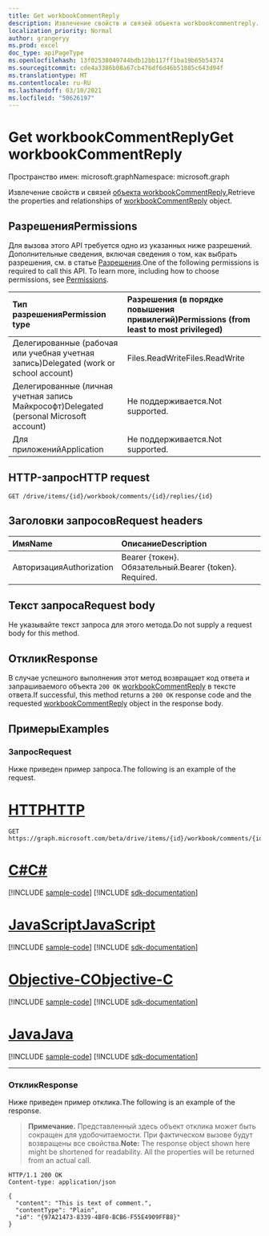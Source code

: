 ```yaml
---
title: Get workbookCommentReply
description: Извлечение свойств и связей объекта workbookcommentreply.
localization_priority: Normal
author: grangeryy
ms.prod: excel
doc_type: apiPageType
ms.openlocfilehash: 13f02538049744bdb12bb117ff1ba19b65b54374
ms.sourcegitcommit: cde4a3386b08a67cb476df6d46b51885c643d94f
ms.translationtype: MT
ms.contentlocale: ru-RU
ms.lasthandoff: 03/10/2021
ms.locfileid: "50626197"
---
```

# <a name="get-workbookcommentreply"></a><span data-ttu-id="2d747-103">Get workbookCommentReply</span><span class="sxs-lookup"><span data-stu-id="2d747-103">Get workbookCommentReply</span></span>

<span data-ttu-id="2d747-104">Пространство имен: microsoft.graph</span><span class="sxs-lookup"><span data-stu-id="2d747-104">Namespace: microsoft.graph</span></span>

<span data-ttu-id="2d747-105">Извлечение свойств и связей [объекта workbookCommentReply.](../resources/workbookcommentreply.md)</span><span class="sxs-lookup"><span data-stu-id="2d747-105">Retrieve the properties and relationships of [workbookCommentReply](../resources/workbookcommentreply.md) object.</span></span>

## <a name="permissions"></a><span data-ttu-id="2d747-106">Разрешения</span><span class="sxs-lookup"><span data-stu-id="2d747-106">Permissions</span></span>

<span data-ttu-id="2d747-p101">Для вызова этого API требуется одно из указанных ниже разрешений. Дополнительные сведения, включая сведения о том, как выбрать разрешения, см. в статье [Разрешения](/graph/permissions-reference).</span><span class="sxs-lookup"><span data-stu-id="2d747-p101">One of the following permissions is required to call this API. To learn more, including how to choose permissions, see [Permissions](/graph/permissions-reference).</span></span>

| <span data-ttu-id="2d747-109">Тип разрешения</span><span class="sxs-lookup"><span data-stu-id="2d747-109">Permission type</span></span>                        | <span data-ttu-id="2d747-110">Разрешения (в порядке повышения привилегий)</span><span class="sxs-lookup"><span data-stu-id="2d747-110">Permissions (from least to most privileged)</span></span> |
|:---------------------------------------|:--------------------------------------------|
| <span data-ttu-id="2d747-111">Делегированные (рабочая или учебная учетная запись)</span><span class="sxs-lookup"><span data-stu-id="2d747-111">Delegated (work or school account)</span></span>     | <span data-ttu-id="2d747-112">Files.ReadWrite</span><span class="sxs-lookup"><span data-stu-id="2d747-112">Files.ReadWrite</span></span> |
| <span data-ttu-id="2d747-113">Делегированные (личная учетная запись Майкрософт)</span><span class="sxs-lookup"><span data-stu-id="2d747-113">Delegated (personal Microsoft account)</span></span> | <span data-ttu-id="2d747-114">Не поддерживается.</span><span class="sxs-lookup"><span data-stu-id="2d747-114">Not supported.</span></span> |
| <span data-ttu-id="2d747-115">Для приложений</span><span class="sxs-lookup"><span data-stu-id="2d747-115">Application</span></span>                            | <span data-ttu-id="2d747-116">Не поддерживается.</span><span class="sxs-lookup"><span data-stu-id="2d747-116">Not supported.</span></span> |

## <a name="http-request"></a><span data-ttu-id="2d747-117">HTTP-запрос</span><span class="sxs-lookup"><span data-stu-id="2d747-117">HTTP request</span></span>

<!-- { "blockType": "ignored" } -->

```http
GET /drive/items/{id}/workbook/comments/{id}/replies/{id}
```

## <a name="request-headers"></a><span data-ttu-id="2d747-118">Заголовки запросов</span><span class="sxs-lookup"><span data-stu-id="2d747-118">Request headers</span></span>

| <span data-ttu-id="2d747-119">Имя</span><span class="sxs-lookup"><span data-stu-id="2d747-119">Name</span></span>      |<span data-ttu-id="2d747-120">Описание</span><span class="sxs-lookup"><span data-stu-id="2d747-120">Description</span></span>|
|:----------|:----------|
| <span data-ttu-id="2d747-121">Авторизация</span><span class="sxs-lookup"><span data-stu-id="2d747-121">Authorization</span></span> | <span data-ttu-id="2d747-p102">Bearer {токен}. Обязательный.</span><span class="sxs-lookup"><span data-stu-id="2d747-p102">Bearer {token}. Required.</span></span> |

## <a name="request-body"></a><span data-ttu-id="2d747-124">Текст запроса</span><span class="sxs-lookup"><span data-stu-id="2d747-124">Request body</span></span>

<span data-ttu-id="2d747-125">Не указывайте текст запроса для этого метода.</span><span class="sxs-lookup"><span data-stu-id="2d747-125">Do not supply a request body for this method.</span></span>

## <a name="response"></a><span data-ttu-id="2d747-126">Отклик</span><span class="sxs-lookup"><span data-stu-id="2d747-126">Response</span></span>

<span data-ttu-id="2d747-127">В случае успешного выполнения этот метод возвращает код ответа и запрашиваемого объекта `200 OK` [workbookCommentReply](../resources/workbookcommentreply.md) в тексте ответа.</span><span class="sxs-lookup"><span data-stu-id="2d747-127">If successful, this method returns a `200 OK` response code and the requested [workbookCommentReply](../resources/workbookcommentreply.md) object in the response body.</span></span>

## <a name="examples"></a><span data-ttu-id="2d747-128">Примеры</span><span class="sxs-lookup"><span data-stu-id="2d747-128">Examples</span></span>

### <a name="request"></a><span data-ttu-id="2d747-129">Запрос</span><span class="sxs-lookup"><span data-stu-id="2d747-129">Request</span></span>

<span data-ttu-id="2d747-130">Ниже приведен пример запроса.</span><span class="sxs-lookup"><span data-stu-id="2d747-130">The following is an example of the request.</span></span>

# <a name="http"></a>[<span data-ttu-id="2d747-131">HTTP</span><span class="sxs-lookup"><span data-stu-id="2d747-131">HTTP</span></span>](#tab/http)
<!-- {
  "blockType": "request",
  "name": "get_workbookcommentreply"
}-->

```msgraph-interactive
GET https://graph.microsoft.com/beta/drive/items/{id}/workbook/comments/{id}/replies/{id}
```
# <a name="c"></a>[<span data-ttu-id="2d747-132">C#</span><span class="sxs-lookup"><span data-stu-id="2d747-132">C#</span></span>](#tab/csharp)
[!INCLUDE [sample-code](../includes/snippets/csharp/get-workbookcommentreply-csharp-snippets.md)]
[!INCLUDE [sdk-documentation](../includes/snippets/snippets-sdk-documentation-link.md)]

# <a name="javascript"></a>[<span data-ttu-id="2d747-133">JavaScript</span><span class="sxs-lookup"><span data-stu-id="2d747-133">JavaScript</span></span>](#tab/javascript)
[!INCLUDE [sample-code](../includes/snippets/javascript/get-workbookcommentreply-javascript-snippets.md)]
[!INCLUDE [sdk-documentation](../includes/snippets/snippets-sdk-documentation-link.md)]

# <a name="objective-c"></a>[<span data-ttu-id="2d747-134">Objective-C</span><span class="sxs-lookup"><span data-stu-id="2d747-134">Objective-C</span></span>](#tab/objc)
[!INCLUDE [sample-code](../includes/snippets/objc/get-workbookcommentreply-objc-snippets.md)]
[!INCLUDE [sdk-documentation](../includes/snippets/snippets-sdk-documentation-link.md)]

# <a name="java"></a>[<span data-ttu-id="2d747-135">Java</span><span class="sxs-lookup"><span data-stu-id="2d747-135">Java</span></span>](#tab/java)
[!INCLUDE [sample-code](../includes/snippets/java/get-workbookcommentreply-java-snippets.md)]
[!INCLUDE [sdk-documentation](../includes/snippets/snippets-sdk-documentation-link.md)]

---


### <a name="response"></a><span data-ttu-id="2d747-136">Отклик</span><span class="sxs-lookup"><span data-stu-id="2d747-136">Response</span></span>

<span data-ttu-id="2d747-137">Ниже приведен пример отклика.</span><span class="sxs-lookup"><span data-stu-id="2d747-137">The following is an example of the response.</span></span>

> <span data-ttu-id="2d747-p103">**Примечание.** Представленный здесь объект отклика может быть сокращен для удобочитаемости. При фактическом вызове будут возвращены все свойства.</span><span class="sxs-lookup"><span data-stu-id="2d747-p103">**Note:** The response object shown here might be shortened for readability. All the properties will be returned from an actual call.</span></span>

<!-- {
  "blockType": "response",
  "truncated": true,
  "@odata.type": "microsoft.graph.workbookCommentReply"
} -->

```http
HTTP/1.1 200 OK
Content-type: application/json

{
  "content": "This is text of comment.",
  "contentType": "Plain",
  "id": "{97A21473-8339-4BF0-BCB6-F55E4909FFB8}"
}
```

<!-- uuid: 16cd6b66-4b1a-43a1-adaf-3a886856ed98
2019-02-04 14:57:30 UTC -->
<!-- {
  "type": "#page.annotation",
  "description": "Get workbookCommentReply",
  "keywords": "",
  "section": "documentation",
  "tocPath": ""
}-->


